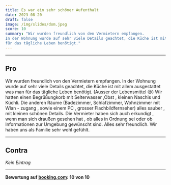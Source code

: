 ```yaml
---
title: Es war ein sehr schöner Aufenthalt
date: 2023-08-20
draft: false
image: /img/slides/dom.jpeg
score: 10
summary: "Wir wurden freundlich von den Vermietern empfangen. 
In der Wohnung wurde auf sehr viele Details geachtet, die Küche ist mit allem ausgestattet was man 
für das tägliche Leben benötigt."
---
```


---

## Pro

Wir wurden freundlich von den Vermietern empfangen. 
In der Wohnung wurde auf sehr viele Details geachtet, die Küche ist mit allem ausgestattet was man 
für das tägliche Leben benötigt. 
(Ausser der Lebensmittel 😉) Wir hatten einen Begrüßungkorb mit Selterwasser ,Obst , kleinen 
Naschis und Küchli. Die anderen Räume (Badezimmer,  Schlafzimmer,  Wohnzimmer mit Wlan - zugang , 
sowie einem PC , grosser Flachbildfernseher) alles sauber , mit kleinen schönen Details. Die 
Vermieter haben sich auch erkundigt , wenn man sich draußen gesehen hat , ob alles in Ordnung sei 
oder ob Informationen zur Umgebung gewünscht sind. Alles sehr freundlich. Wir haben uns als Familie 
sehr wohl gefühlt.

---

## Contra

*Kein Eintrag*

---
**Bewertung auf [booking.com](https://www.booking.com/hotel/de/gasthaus-wini.de.html): 10 von 10**

